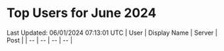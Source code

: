 # Top Users for June 2024
Last Updated: 06/01/2024 07:13:01 UTC
| User | Display Name | Server | Post |
| -- | -- | -- | -- |
